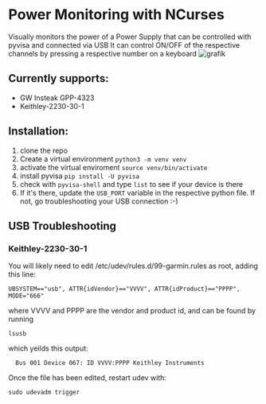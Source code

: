 # Power Monitoring with NCurses
Visually monitors the power of a Power Supply that can be controlled with pyvisa and connected via USB
It can control ON/OFF of the respective channels by pressing a respective number on a keyboard
![grafik](https://github.com/user-attachments/assets/10fd924b-c5e2-4078-a77c-be3c2c18b0de)

## Currently supports:
- GW Insteak GPP-4323
- Keithley-2230-30-1

## Installation:
1. clone the repo
2. Create a virtual environment ```python3 -m venv venv```
3. activate the virtual enviroment ```source venv/bin/activate```
4. install pyvisa ```pip install -U pyvisa```
5. check with ```pyvisa-shell``` and type ```list``` to see if your device is there
6. If it's there, update the ```USB_PORT``` variable in the respective python file. If not, go troubleshooting your USB connection :-)


## USB Troubleshooting
### Keithley-2230-30-1 
You will likely need to edit /etc/udev/rules.d/99-garmin.rules as root, adding this line:

```UBSYSTEM=="usb", ATTR{idVendor}=="VVVV", ATTR{idProduct}=="PPPP", MODE="666"```

where VVVV and PPPP are the vendor and product id, and can be found by running

`lsusb`

which yeilds this output:

`  Bus 001 Device 067: ID VVVV:PPPP Keithley Instruments`

Once the file has been edited, restart udev with:

`sudo udevadm trigger`
